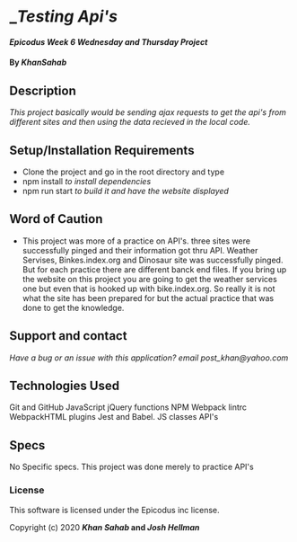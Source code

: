 # __Testing Api's_

#### _Epicodus Week 6  Wednesday and Thursday Project_

#### By _**KhanSahab**_

## Description
_This project basically would be sending ajax requests to get the api's from different sites and then using the data recieved in the local code._


## Setup/Installation Requirements

* Clone the project and go in the root directory and type 
* npm install _to install dependencies_
* npm run start _to build it and have the website displayed_

## Word of Caution

* This project was more of a practice on API's. three sites were successfully pinged and their information got thru API. Weather Servises, Binkes.index.org and Dinosaur site was successfully pinged. But for each practice there are different banck end files. If you bring up the website on this project you are going to get the weather services one but even that is hooked up with bike.index.org. So really it is not what the site has been prepared for but the actual practice that was done to get the knowledge.



## Support and contact 

_Have a bug or an issue with this application? email post_khan@yahoo.com_

## Technologies Used

Git and GitHub
JavaScript
jQuery
functions
NPM
Webpack
lintrc
WebpackHTML plugins
Jest and Babel.
JS classes
API's

## Specs 

No Specific specs. This project was done merely to practice API's




### License


This software is licensed under the Epicodus inc license.

Copyright (c) 2020 **_Khan Sahab_ and _Josh Hellman_**

